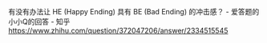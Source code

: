 有没有办法让 HE (Happy Ending) 具有 BE (Bad Ending) 的冲击感？ - 爱答题的小小Q的回答 - 知乎
https://www.zhihu.com/question/372047206/answer/2334515545
